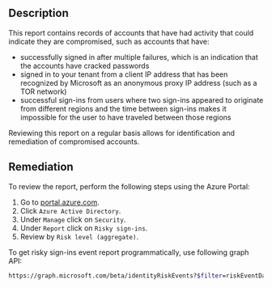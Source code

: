 ## Description

This report contains records of accounts that have had activity that could indicate they are compromised, such as accounts that have:
- successfully signed in after multiple failures, which is an indication that the accounts have cracked passwords
- signed in to your tenant from a client IP address that has been recognized by Microsoft as an anonymous proxy IP address (such as a TOR network)
- successful sign-ins from users where two sign-ins appeared to originate from different regions and the time between sign-ins makes it impossible for the user to have traveled between those regions

Reviewing this report on a regular basis allows for identification and remediation of compromised accounts.

## Remediation

To review the report, perform the following steps using the Azure Portal:

1. Go to [portal.azure.com](https://portal.azure.com/).
2. Click `Azure Active Directory`.
3. Under `Manage` click on `Security`.
4. Under `Report` click on `Risky sign-ins`.
5. Review by `Risk level (aggregate)`.

To get risky sign-ins event report programmatically, use following graph API:

```bash
https://graph.microsoft.com/beta/identityRiskEvents?$filter=riskEventDateTime gt < 7 days older datetime > and riskEventStatus eq 'active'
```
